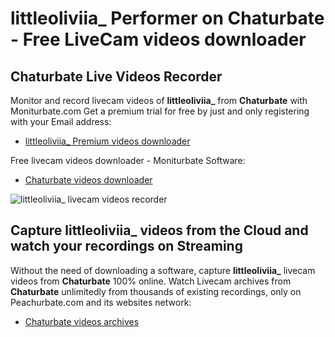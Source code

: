 # littleoliviia_ Performer on Chaturbate - Free LiveCam videos downloader

## Chaturbate Live Videos Recorder

Monitor and record livecam videos of **littleoliviia_** from **Chaturbate** with Moniturbate.com
Get a premium trial for free by just and only registering with your Email address:
* [littleoliviia_ Premium videos downloader](https://moniturbate.com/request-demo-licence-key.html)

Free livecam videos downloader - Moniturbate Software:
* [Chaturbate videos downloader](https://moniturbate.com/moniturbate-download-software.html)

![littleoliviia_ livecam videos recorder](https://peachurnet.com/templates/moniturbate-software.png)


## Capture littleoliviia_ videos from the Cloud and watch your recordings on Streaming

Without the need of downloading a software, capture **littleoliviia_** livecam videos from **Chaturbate** 100% online.
Watch Livecam archives from **Chaturbate** unlimitedly from thousands of existing recordings, only on Peachurbate.com and its websites network:
* [Chaturbate videos archives](https://peachurnet.com/)